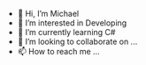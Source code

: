 - 👋 Hi, I’m Michael
- 👀 I’m interested in Developing
- 🌱 I’m currently learning C#
- 💞️ I’m looking to collaborate on ...
- 📫 How to reach me ...

<!---
michelmichy7/michelmichy7 is a ✨ special ✨ repository because its `README.md` (this file) appears on your GitHub profile.
You can click the Preview link to take a look at your changes.
--->

